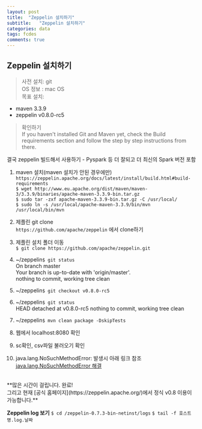 ```yaml
---
layout: post
title:  "Zeppelin 설치하기"
subtitle:   "Zeppelin 설치하기"
categories: data
tags: fcdes
comments: true
---
```


## Zeppelin 설치하기

> 사전 설치: git <br>
 OS 정보 : mac OS <br>
 목표 설치: <br>
 - maven 3.3.9 <br>
 - zeppelin v0.8.0-rc5

> 확인하기 <br>
If you haven't installed Git and Maven yet, check the Build requirements section and follow the step by step instructions from there.

결국 zeppelin 빌드해서 사용하기 - Pyspark 등 더 잘되고 더 최신의 Spark 버전 포함


1. maven 설치(maven 설치가 안된 경우에만)
`https://zeppelin.apache.org/docs/latest/install/build.html#build-requirements`<br>
`$ wget http://www.eu.apache.org/dist/maven/maven-3/3.3.9/binaries/apache-maven-3.3.9-bin.tar.gz`<br>
`$ sudo tar -zxf apache-maven-3.3.9-bin.tar.gz -C /usr/local/`<br>
`$ sudo ln -s /usr/local/apache-maven-3.3.9/bin/mvn /usr/local/bin/mvn`

2. 제플린 git clone <br>
 `https://github.com/apache/zeppelin` 에서 clone하기

3. 제플린 설치 폴더 이동 <br>
 `$ git clone https://github.com/apache/zeppelin.git`


4. ~/zeppelin`$ git status` <br>
On branch master <br>
Your branch is up-to-date with 'origin/master'. <br>
nothing to commit, working tree clean <br>

5. ~/zeppelin`$ git checkout v0.8.0-rc5`


6. ~/zeppelin`$ git status`<br>
HEAD detached at v0.8.0-rc5
nothing to commit, working tree clean


7. ~/zeppelin`$ mvn clean package -DskipTests`

8. 웹에서 localhost:8080 확인

9. sc확인, csv파일 불러오기 확인

10. java.lang.NoSuchMethodError: 발생시 아래 링크 참조<br>
[java.lang.NoSuchMethodError 해결](https://twowinsh87.github.io/data/2018/08/01/error-zeppelin-NoSuchMethodError/)

<br>
**많은 시간이 걸립니다. 완료!<br>
그리고 현재 [공식 홈페이지](https://zeppelin.apache.org/)에서 정식 v0.8 이용이 가능합니다.**  

**Zeppelin log 보기**
`$ cd /zeppelin-0.7.3-bin-netinst/logs`
`$ tail -f 호스트명.log.날짜`
